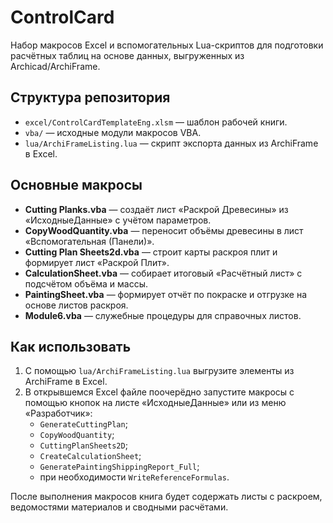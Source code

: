 # ControlCard

Набор макросов Excel и вспомогательных Lua-скриптов для подготовки расчётных таблиц на основе данных, выгруженных из Archicad/ArchiFrame.

## Структура репозитория

- `excel/ControlCardTemplateEng.xlsm` — шаблон рабочей книги.
- `vba/` — исходные модули макросов VBA.
- `lua/ArchiFrameListing.lua` — скрипт экспорта данных из ArchiFrame в Excel.

## Основные макросы

- **Cutting Planks.vba** — создаёт лист «Раскрой Древесины» из «ИсходныеДанные» с учётом параметров.
- **CopyWoodQuantity.vba** — переносит объёмы древесины в лист «Вспомогательная (Панели)».
- **Cutting Plan Sheets2d.vba** — строит карты раскроя плит и формирует лист «Раскрой Плит».
- **CalculationSheet.vba** — собирает итоговый «Расчётный лист» с подсчётом объёма и массы.
- **PaintingSheet.vba** — формирует отчёт по покраске и отгрузке на основе листов раскроя.
- **Module6.vba** — служебные процедуры для справочных листов.

## Как использовать

1. С помощью `lua/ArchiFrameListing.lua` выгрузите элементы из ArchiFrame в Excel.
2. В открывшемся Excel файле поочерёдно запустите макросы с помощью кнопок на листе «ИсходныеДанные» или из меню «Разработчик»:
   - `GenerateCuttingPlan`;
   - `CopyWoodQuantity`;
   - `CuttingPlanSheets2D`;
   - `CreateCalculationSheet`;
   - `GeneratePaintingShippingReport_Full`;
   - при необходимости `WriteReferenceFormulas`.

После выполнения макросов книга будет содержать листы с раскроем, ведомостями материалов и сводными расчётами.
